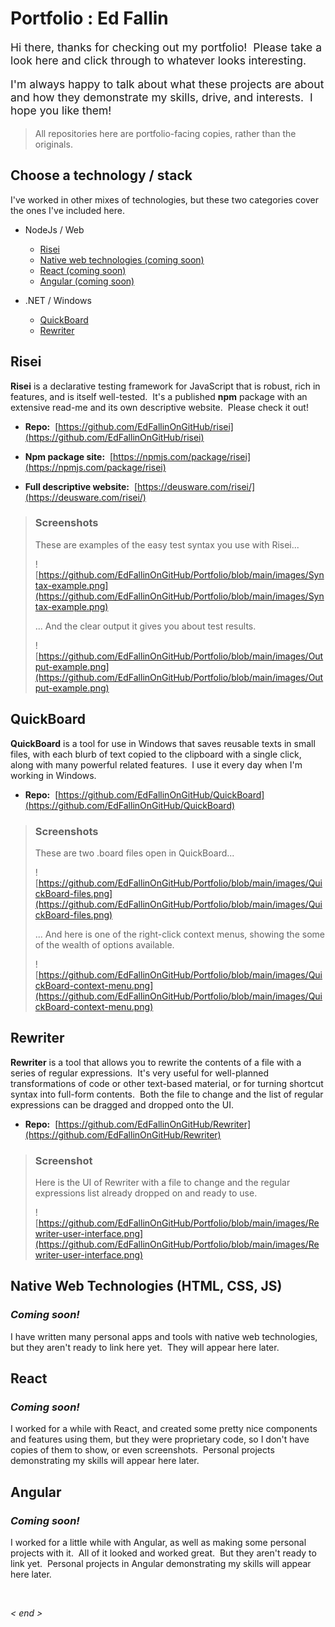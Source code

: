 # Portfolio : Ed Fallin

<div style="font-size:125%">Hi there, thanks for checking out my portfolio!&nbsp;  Please take a look here and click through to whatever looks interesting.

I'm always happy to talk about what these projects are about and how they demonstrate my skills, drive, and interests.&nbsp;  I hope you like them!</div>

> All repositories here are portfolio-facing copies, rather than the originals.


## Choose a technology / stack

I've worked in other mixes of technologies, but these two categories cover the ones I've included here.

- NodeJs / Web

  - [Risei](#risei)
  - [Native web technologies (coming soon)](#native-web-technologies-html-css-js)
  - [React (coming soon)](#react)
  - [Angular (coming soon)](#angular)

- .NET / Windows

  - [QuickBoard](#quickboard)
  - [Rewriter](#rewriter)


## Risei

**Risei** is a declarative testing framework for JavaScript that is robust, rich in features, and is itself well-tested.&nbsp;  It's a published **npm** package with an extensive read-me and its own descriptive website.&nbsp;  Please check it out!

- **Repo:**&nbsp;  [https://github.com/EdFallinOnGitHub/risei](https://github.com/EdFallinOnGitHub/risei)

- **Npm package site:**&nbsp;  [https://npmjs.com/package/risei](https://npmjs.com/package/risei)

- **Full descriptive website:**&nbsp;  [https://deusware.com/risei/](https://deusware.com/risei/)


> ### Screenshots
> These are examples of the easy test syntax you use with Risei...
>
> ![https://github.com/EdFallinOnGitHub/Portfolio/blob/main/images/Syntax-example.png](https://github.com/EdFallinOnGitHub/Portfolio/blob/main/images/Syntax-example.png)
>
> ... And the clear output it gives you about test results.
>
> ![https://github.com/EdFallinOnGitHub/Portfolio/blob/main/images/Output-example.png](https://github.com/EdFallinOnGitHub/Portfolio/blob/main/images/Output-example.png)


## QuickBoard

**QuickBoard** is a tool for use in Windows that saves reusable texts in small files, with each blurb of text copied to the clipboard with a single click, along with many powerful related features.&nbsp;  I use it every day when I'm working in Windows.

- **Repo:**&nbsp;  [https://github.com/EdFallinOnGitHub/QuickBoard](https://github.com/EdFallinOnGitHub/QuickBoard)

> ### Screenshots
> These are two .board files open in QuickBoard...
>
> ![https://github.com/EdFallinOnGitHub/Portfolio/blob/main/images/QuickBoard-files.png](https://github.com/EdFallinOnGitHub/Portfolio/blob/main/images/QuickBoard-files.png)
>
> ... And here is one of the right-click context menus, showing the some of the wealth of options available.
>
> ![https://github.com/EdFallinOnGitHub/Portfolio/blob/main/images/QuickBoard-context-menu.png](https://github.com/EdFallinOnGitHub/Portfolio/blob/main/images/QuickBoard-context-menu.png)


## Rewriter

**Rewriter** is a tool that allows you to rewrite the contents of a file with a series of regular expressions.&nbsp;  It's very useful for well-planned transformations of code or other text-based material, or for turning shortcut syntax into full-form contents.&nbsp;  Both the file to change and the list of regular expressions can be dragged and dropped onto the UI.

- **Repo:**&nbsp; [https://github.com/EdFallinOnGitHub/Rewriter](https://github.com/EdFallinOnGitHub/Rewriter)

> ### Screenshot
> Here is the UI of Rewriter with a file to change and the regular expressions list already dropped on and ready to use.
>
> ![https://github.com/EdFallinOnGitHub/Portfolio/blob/main/images/Rewriter-user-interface.png](https://github.com/EdFallinOnGitHub/Portfolio/blob/main/images/Rewriter-user-interface.png)



## Native Web Technologies (HTML, CSS, JS)

### ___Coming soon!___

I have written many personal apps and tools with native web technologies, but they aren't ready to link here yet.&nbsp;  They will appear here later.



## React

### ___Coming soon!___

I worked for a while with React, and created some pretty nice components and features using them, but they were proprietary code, so I don't have copies of them to show, or even screenshots.&nbsp;  Personal projects demonstrating my skills will appear here later.



## Angular

### ___Coming soon!___

I worked for a little while with Angular, as well as making some personal projects with it.&nbsp;  All of it looked and worked great.&nbsp;  But they aren't ready to link yet.&nbsp;  Personal projects in Angular demonstrating my skills will appear here later.



&nbsp;

_&lt; end &gt;_

&nbsp;
